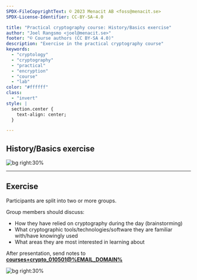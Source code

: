 ```yaml
---
SPDX-FileCopyrightText: © 2023 Menacit AB <foss@menacit.se>
SPDX-License-Identifier: CC-BY-SA-4.0

title: "Practical cryptography course: History/Basics exercise"
author: "Joel Rangsmo <joel@menacit.se>"
footer: "© Course authors (CC BY-SA 4.0)"
description: "Exercise in the practical cryptography course"
keywords:
  - "cryptology"
  - "cryptography"
  - "practical"
  - "encryption"
  - "course"
  - "lab"
color: "#ffffff"
class:
  - "invert"
style: |
  section.center {
    text-align: center;
  }

---
```

<!-- _footer: "%ATTRIBUTION_PREFIX% Pelle Sten (CC BY 2.0)" -->
## History/Basics exercise

![bg right:30%](images/05-locks.jpg)

---
<!-- _footer: "%ATTRIBUTION_PREFIX% Pelle Sten (CC BY 2.0)" -->
## Exercise
Participants are split into two or more groups.  
  
Group members should discuss:
- How they have relied on cryptography during the day (brainstorming) 
- What cryptographic tools/technologies/software they are familiar with/have knowingly used
- What areas they are most interested in learning about
  
After presentation, send notes to
**[courses+crypto_010501@%EMAIL_DOMAIN%](mailto:courses+crypto_010501@%EMAIL_DOMAIN%)**

![bg right:30%](images/05-locks.jpg)
